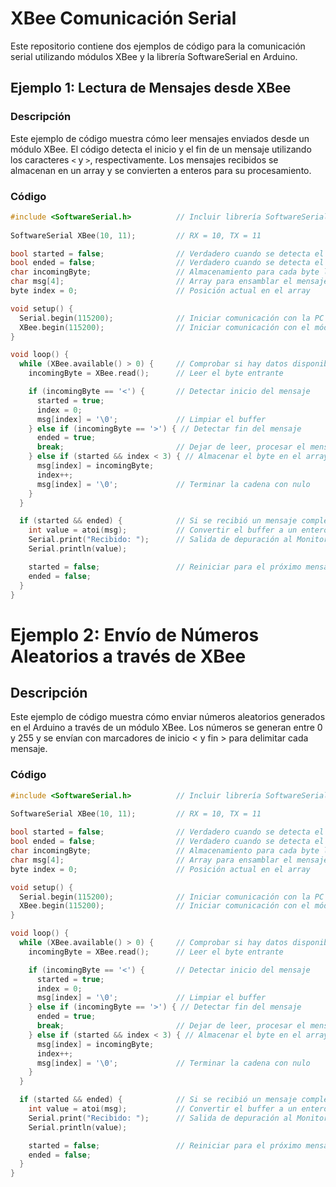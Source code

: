 # XBee Comunicación Serial

Este repositorio contiene dos ejemplos de código para la comunicación serial utilizando módulos XBee y la librería SoftwareSerial en Arduino.

## Ejemplo 1: Lectura de Mensajes desde XBee

### Descripción

Este ejemplo de código muestra cómo leer mensajes enviados desde un módulo XBee. El código detecta el inicio y el fin de un mensaje utilizando los caracteres `<` y `>`, respectivamente. Los mensajes recibidos se almacenan en un array y se convierten a enteros para su procesamiento.

### Código

```cpp
#include <SoftwareSerial.h>          // Incluir librería SoftwareSerial para comunicación
 
SoftwareSerial XBee(10, 11);         // RX = 10, TX = 11

bool started = false;                // Verdadero cuando se detecta el marcador de inicio
bool ended = false;                  // Verdadero cuando se detecta el marcador de fin
char incomingByte;                   // Almacenamiento para cada byte leído
char msg[4];                         // Array para ensamblar el mensaje entrante
byte index = 0;                      // Posición actual en el array

void setup() {
  Serial.begin(115200);              // Iniciar comunicación con la PC para depuración
  XBee.begin(115200);                // Iniciar comunicación con el módulo XBee
}

void loop() {
  while (XBee.available() > 0) {     // Comprobar si hay datos disponibles del XBee
    incomingByte = XBee.read();      // Leer el byte entrante

    if (incomingByte == '<') {       // Detectar inicio del mensaje
      started = true;
      index = 0;
      msg[index] = '\0';             // Limpiar el buffer
    } else if (incomingByte == '>') { // Detectar fin del mensaje
      ended = true;
      break;                         // Dejar de leer, procesar el mensaje
    } else if (started && index < 3) { // Almacenar el byte en el array msg si el mensaje ha comenzado
      msg[index] = incomingByte;
      index++;
      msg[index] = '\0';             // Terminar la cadena con nulo
    }
  }

  if (started && ended) {            // Si se recibió un mensaje completo, procesarlo
    int value = atoi(msg);           // Convertir el buffer a un entero
    Serial.print("Recibido: ");      // Salida de depuración al Monitor Serial
    Serial.println(value);

    started = false;                 // Reiniciar para el próximo mensaje
    ended = false;
  }
}
```
# Ejemplo 2: Envío de Números Aleatorios a través de XBee
## Descripción
Este ejemplo de código muestra cómo enviar números aleatorios generados en el Arduino a través de un módulo XBee. Los números se generan entre 0 y 255 y se envían con marcadores de inicio < y fin > para delimitar cada mensaje.

### Código


```cpp
#include <SoftwareSerial.h>          // Incluir librería SoftwareSerial para comunicación
 
SoftwareSerial XBee(10, 11);         // RX = 10, TX = 11

bool started = false;                // Verdadero cuando se detecta el marcador de inicio
bool ended = false;                  // Verdadero cuando se detecta el marcador de fin
char incomingByte;                   // Almacenamiento para cada byte leído
char msg[4];                         // Array para ensamblar el mensaje entrante
byte index = 0;                      // Posición actual en el array

void setup() {
  Serial.begin(115200);              // Iniciar comunicación con la PC para depuración
  XBee.begin(115200);                // Iniciar comunicación con el módulo XBee
}

void loop() {
  while (XBee.available() > 0) {     // Comprobar si hay datos disponibles del XBee
    incomingByte = XBee.read();      // Leer el byte entrante

    if (incomingByte == '<') {       // Detectar inicio del mensaje
      started = true;
      index = 0;
      msg[index] = '\0';             // Limpiar el buffer
    } else if (incomingByte == '>') { // Detectar fin del mensaje
      ended = true;
      break;                         // Dejar de leer, procesar el mensaje
    } else if (started && index < 3) { // Almacenar el byte en el array msg si el mensaje ha comenzado
      msg[index] = incomingByte;
      index++;
      msg[index] = '\0';             // Terminar la cadena con nulo
    }
  }

  if (started && ended) {            // Si se recibió un mensaje completo, procesarlo
    int value = atoi(msg);           // Convertir el buffer a un entero
    Serial.print("Recibido: ");      // Salida de depuración al Monitor Serial
    Serial.println(value);

    started = false;                 // Reiniciar para el próximo mensaje
    ended = false;
  }
}
```